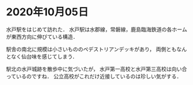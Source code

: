 # 2020年10月05日 


水戸駅をはじめて訪れた．
水戸駅は水郡線，常磐線，鹿島臨海鉄道の各ホームが東西方向に伸びている構造．


駅舎の南北に規模は小さいもののペデストリアンデッキがあり，
両側ともなんとなく仙台味を感じてしまう．



駅北の水戸城跡を散歩中に気づいたが，
水戸第一高校と水戸第三高校は向い合っているのですね．
公立高校がこれだけ近接しているのは珍しい気がする．